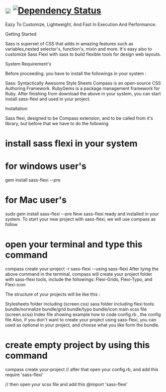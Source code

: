 
<a href="http://badge.fury.io/rb/sass-flexi"><img src="https://badge.fury.io/rb/sass-flexi.svg" alt="Gem Version" height="18"></a> <a href='https://www.versioneye.com/ruby/sass-flexi/1.0.0'><img src='https://www.versioneye.com/ruby/sass-flexi/1.0.0/badge.svg' alt="Dependency Status" /></a>
==========

Eazy To Customize, Lightweight, And Fast In Execution And Performance.

Getting Started

Sass is superset of CSS that adds in amazing features such as variables,nested selector's, function's, mixin and more. It's easy also to customize Sass Flexi with sass to build flexible tools for design web layouts.

System Requirement's

Before proceeding, you have to install the followings in your system :

Sass: Syntactically Awesome Style Sheets
Compass is an open-source CSS Authoring Framework.
RubyGems is a package management framework for Ruby.
After finishing from download the above in your system, you can start install sass-flexi and used in your project.

Installation

Sass flexi, designed to be Compass extension, and to be called from it's library, but before that we have to do the following

# install sass flexi in your system

# for windows user's
gem install sass-flexi --pre

# for Mac user's
sudo gem install sass-flexi --pre
Now sass-flexi ready and installed in your system. To start your new project with sass-flexi, we will use compass as follow

# open your terminal and type this command
compass create your-project -r sass-flexi --using sass-flexi
After tying the above command in the terminal, compass will create your project folder with sass-flexi tools, include the followings: Flexi-Grids, Flexi-Typo, and Flexi-icon

The structure of your projects will be like this :

Stylesheets folder including (screen.css)
sass folder including flexi tools:
bundle/normalize
bundle/grid
bundle/typo
bundle/icon
main scss file (screen.scss)
Index file showing example how to code
config.rb , the config file
Also, if you don't want to create your project using sass-flexi, you can used as optional in your project, and choose what you like form the bundle.

# create empty project by using this command
compass create your-project
// after that open your config.rb, and add this 
require 'sass-flexi'

// then open your scss file and add this 
@import 'sass-flexi'
